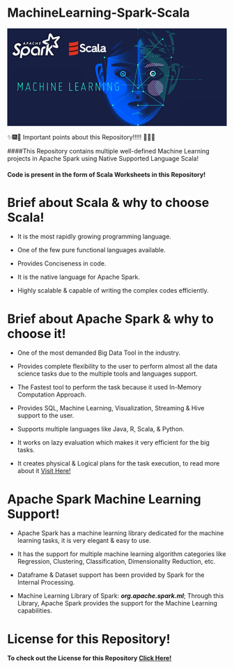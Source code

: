 # MachineLearning-Spark-Scala
![SparkScalaML](Images/ScalaSparkML.png)

:sparkles::fireworks::tada: Important points about this Repository!!!!! :tada::fireworks::sparkles:

####This Repository contains multiple well-defined Machine Learning projects in Apache Spark using Native Supported Language Scala!
#### Code is present in the form of Scala Worksheets in this Repository!

# Brief about Scala & why to choose Scala!
* It is the most rapidly growing programming language.

* One of the few pure functional languages available.

* Provides Conciseness in code.

* It is the native language for Apache Spark.

* Highly scalable & capable of writing the complex codes efficiently.

# Brief about Apache Spark & why to choose it!
* One of the most demanded Big Data Tool in the industry.

* Provides complete flexibility to the user to perform almost all the data science tasks due to the multiple tools and languages support.

* The Fastest tool to perform the task because it used In-Memory Computation Approach.

* Provides SQL, Machine Learning, Visualization, Streaming & Hive support to the user.

* Supports multiple languages like Java, R, Scala, & Python.

* It works on lazy evaluation which makes it very efficient for the big tasks.

* It creates physical & Logical plans for the task execution, to read more about it [Visit Here!](https://medium.com/analytics-vidhya/how-spark-executes-the-code-written-in-structured-api-dataframes-datasets-and-sql-c344335740ef)

# Apache Spark Machine Learning Support!
* Apache Spark has a machine learning library dedicated for the machine learning tasks, it is very elegant & easy to use.

* It has the support for multiple machine learning algorithm categories like Regression, Clustering, Classification, Dimensionality Reduction, etc.

* Dataframe & Dataset support has been provided by Spark for the Internal Processing. 

* Machine Learning Library of Spark:  ***org.apache.spark.ml***; Through this Library, Apache Spark provides the support for the Machine Learning capabilities.
 
# License for this Repository!
**To check out the License for this Repository [Click Here!](LICENSE)**   